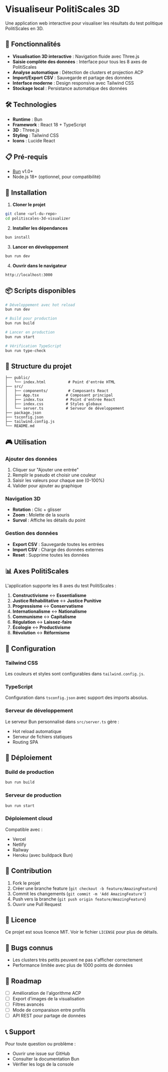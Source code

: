 # Visualiseur PolitiScales 3D

Une application web interactive pour visualiser les résultats du test politique PolitiScales en 3D.

## 🚀 Fonctionnalités

- **Visualisation 3D interactive** : Navigation fluide avec Three.js
- **Saisie complète des données** : Interface pour tous les 8 axes de PolitiScales
- **Analyse automatique** : Détection de clusters et projection ACP
- **Import/Export CSV** : Sauvegarde et partage des données
- **Interface moderne** : Design responsive avec Tailwind CSS
- **Stockage local** : Persistance automatique des données

## 🛠️ Technologies

- **Runtime** : Bun
- **Framework** : React 18 + TypeScript
- **3D** : Three.js
- **Styling** : Tailwind CSS
- **Icons** : Lucide React

## 📋 Pré-requis

- [Bun](https://bun.sh/) v1.0+
- Node.js 18+ (optionnel, pour compatibilité)

## 🏁 Installation

1. **Cloner le projet**
```bash
git clone <url-du-repo>
cd politiscales-3d-visualizer
```

2. **Installer les dépendances**
```bash
bun install
```

3. **Lancer en développement**
```bash
bun run dev
```

4. **Ouvrir dans le navigateur**
```
http://localhost:3000
```

## 📦 Scripts disponibles

```bash
# Développement avec hot reload
bun run dev

# Build pour production
bun run build

# Lancer en production
bun run start

# Vérification TypeScript
bun run type-check
```

## 📁 Structure du projet

```
├── public/
│   └── index.html          # Point d'entrée HTML
├── src/
│   ├── components/         # Composants React
│   ├── App.tsx            # Composant principal
│   ├── index.tsx          # Point d'entrée React
│   ├── index.css          # Styles globaux
│   └── server.ts          # Serveur de développement
├── package.json
├── tsconfig.json
├── tailwind.config.js
└── README.md
```

## 🎮 Utilisation

### Ajouter des données
1. Cliquer sur "Ajouter une entrée"
2. Remplir le pseudo et choisir une couleur
3. Saisir les valeurs pour chaque axe (0-100%)
4. Valider pour ajouter au graphique

### Navigation 3D
- **Rotation** : Clic + glisser
- **Zoom** : Molette de la souris
- **Survol** : Affiche les détails du point

### Gestion des données
- **Export CSV** : Sauvegarde toutes les entrées
- **Import CSV** : Charge des données externes
- **Reset** : Supprime toutes les données

## 📊 Axes PolitiScales

L'application supporte les 8 axes du test PolitiScales :

1. **Constructivisme** ↔ **Essentialisme**
2. **Justice Réhabilitative** ↔ **Justice Punitive**
3. **Progressisme** ↔ **Conservatisme**
4. **Internationalisme** ↔ **Nationalisme**
5. **Communisme** ↔ **Capitalisme**
6. **Régulation** ↔ **Laissez-faire**
7. **Écologie** ↔ **Productivisme**
8. **Révolution** ↔ **Réformisme**

## 🔧 Configuration

### Tailwind CSS
Les couleurs et styles sont configurables dans `tailwind.config.js`.

### TypeScript
Configuration dans `tsconfig.json` avec support des imports absolus.

### Serveur de développement
Le serveur Bun personnalisé dans `src/server.ts` gère :
- Hot reload automatique
- Serveur de fichiers statiques
- Routing SPA

## 🚀 Déploiement

### Build de production
```bash
bun run build
```

### Serveur de production
```bash
bun run start
```

### Déploiement cloud
Compatible avec :
- Vercel
- Netlify
- Railway
- Heroku (avec buildpack Bun)

## 🤝 Contribution

1. Fork le projet
2. Créer une branche feature (`git checkout -b feature/AmazingFeature`)
3. Commit les changements (`git commit -m 'Add AmazingFeature'`)
4. Push vers la branche (`git push origin feature/AmazingFeature`)
5. Ouvrir une Pull Request

## 📝 Licence

Ce projet est sous licence MIT. Voir le fichier `LICENSE` pour plus de détails.

## 🐛 Bugs connus

- Les clusters très petits peuvent ne pas s'afficher correctement
- Performance limitée avec plus de 1000 points de données

## 🔮 Roadmap

- [ ] Amélioration de l'algorithme ACP
- [ ] Export d'images de la visualisation
- [ ] Filtres avancés
- [ ] Mode de comparaison entre profils
- [ ] API REST pour partage de données

## 📞 Support

Pour toute question ou problème :
- Ouvrir une issue sur GitHub
- Consulter la documentation Bun
- Vérifier les logs de la console